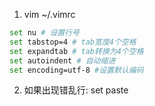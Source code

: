 1. vim ~/.vimrc

```bash
set nu # 设置行号
set tabstop=4 # tab宽度4个空格
set expandtab # tab转换为4个空格
set autoindent # 自动缩进
set encoding=utf-8 #设置默认编码
```

2. 如果出现错乱行: set paste